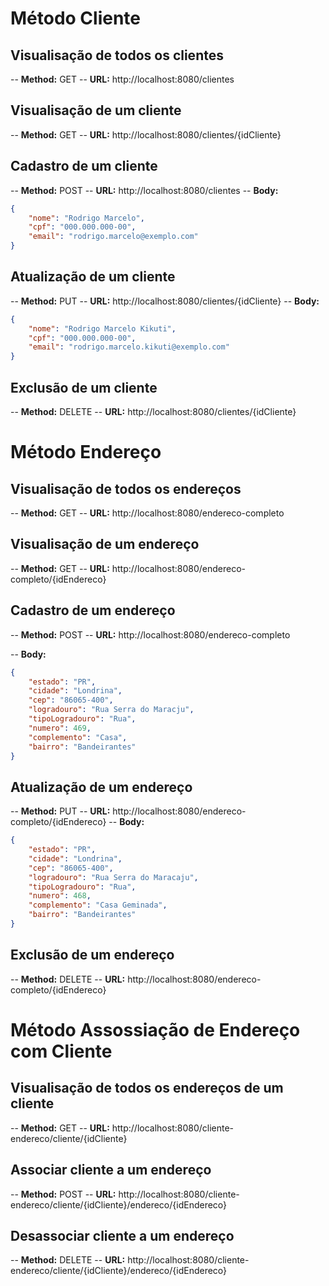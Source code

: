 # Método Cliente

## Visualisação de todos os clientes
-- **Method:** GET
-- **URL:** http://localhost:8080/clientes

## Visualisação de um cliente
-- **Method:** GET
-- **URL:** http://localhost:8080/clientes/{idCliente}

## Cadastro de um cliente
-- **Method:** POST
-- **URL:** http://localhost:8080/clientes
-- **Body:** 

```json
{
    "nome": "Rodrigo Marcelo",
    "cpf": "000.000.000-00",
    "email": "rodrigo.marcelo@exemplo.com"
}
```

## Atualização de um cliente
-- **Method:** PUT
-- **URL:** http://localhost:8080/clientes/{idCliente}
-- **Body:** 

```json
{
    "nome": "Rodrigo Marcelo Kikuti",
    "cpf": "000.000.000-00",
    "email": "rodrigo.marcelo.kikuti@exemplo.com"
}
```

## Exclusão de um cliente
-- **Method:** DELETE
-- **URL:** http://localhost:8080/clientes/{idCliente}

# Método Endereço

## Visualisação de todos os endereços
-- **Method:** GET
-- **URL:** http://localhost:8080/endereco-completo

## Visualisação de um endereço
-- **Method:** GET
-- **URL:** http://localhost:8080/endereco-completo/{idEndereco}

## Cadastro de um endereço
-- **Method:** POST
-- **URL:** http://localhost:8080/endereco-completo

-- **Body:** 

```json
{
    "estado": "PR",
    "cidade": "Londrina",
    "cep": "86065-400",
    "logradouro": "Rua Serra do Maracju",
    "tipoLogradouro": "Rua",
    "numero": 469,
    "complemento": "Casa",
    "bairro": "Bandeirantes"
}
```

## Atualização de um endereço
-- **Method:** PUT
-- **URL:** http://localhost:8080/endereco-completo/{idEndereco}
-- **Body:** 

```json
{
    "estado": "PR",
    "cidade": "Londrina",
    "cep": "86065-400",
    "logradouro": "Rua Serra do Maracaju",
    "tipoLogradouro": "Rua",
    "numero": 468,
    "complemento": "Casa Geminada",
    "bairro": "Bandeirantes"
}
```

## Exclusão de um endereço
-- **Method:** DELETE
-- **URL:** http://localhost:8080/endereco-completo/{idEndereco}

# Método Assossiação de Endereço com Cliente

## Visualisação de todos os endereços de um cliente
-- **Method:** GET
-- **URL:** http://localhost:8080/cliente-endereco/cliente/{idCliente}

## Associar cliente a um endereço
-- **Method:** POST
-- **URL:** http://localhost:8080/cliente-endereco/cliente/{idCliente}/endereco/{idEndereco}

## Desassociar cliente a um endereço
-- **Method:** DELETE
-- **URL:** http://localhost:8080/cliente-endereco/cliente/{idCliente}/endereco/{idEndereco}
